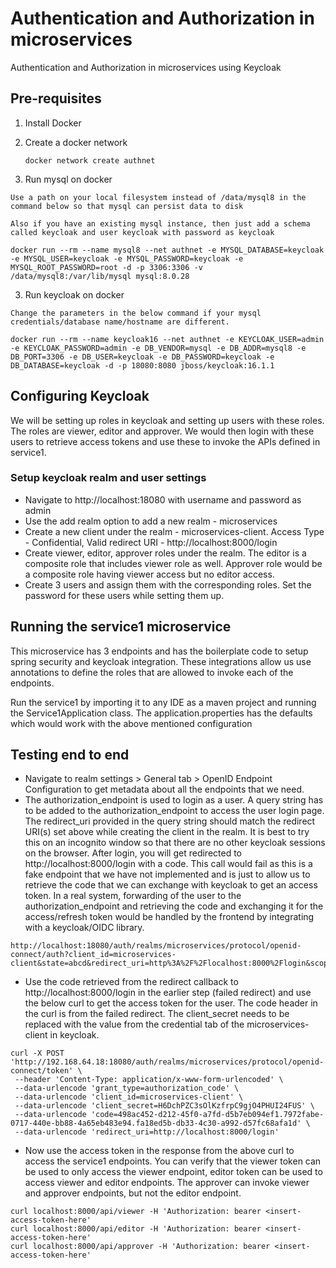 # Authentication and Authorization in microservices

Authentication and Authorization in microservices using Keycloak

## Pre-requisites

1. Install Docker

2. Create a docker network

       docker network create authnet

3. Run mysql on docker 
```
Use a path on your local filesystem instead of /data/mysql8 in the command below so that mysql can persist data to disk

Also if you have an existing mysql instance, then just add a schema called keycloak and user keycloak with password as keycloak

docker run --rm --name mysql8 --net authnet -e MYSQL_DATABASE=keycloak -e MYSQL_USER=keycloak -e MYSQL_PASSWORD=keycloak -e MYSQL_ROOT_PASSWORD=root -d -p 3306:3306 -v /data/mysql8:/var/lib/mysql mysql:8.0.28
```

3. Run keycloak on docker
```
Change the parameters in the below command if your mysql credentials/database name/hostname are different.

docker run --rm --name keycloak16 --net authnet -e KEYCLOAK_USER=admin -e KEYCLOAK_PASSWORD=admin -e DB_VENDOR=mysql -e DB_ADDR=mysql8 -e DB_PORT=3306 -e DB_USER=keycloak -e DB_PASSWORD=keycloak -e DB_DATABASE=keycloak -d -p 18080:8080 jboss/keycloak:16.1.1
```

## Configuring Keycloak

We will be setting up roles in keycloak and setting up users with these roles. The roles are viewer, editor and approver. We would then login with these users to retrieve access tokens and use these to invoke the APIs defined in service1.

### Setup keycloak realm and user settings
- Navigate to http://localhost:18080 with username and password as admin
- Use the add realm option to add a new realm - microservices
- Create a new client under the realm - microservices-client. Access Type - Confidential, Valid redirect URI - http://localhost:8000/login
- Create viewer, editor, approver roles under the realm. The editor is a composite role that includes viewer role as well. Approver role would be a composite role having viewer access but no editor access.
- Create 3 users and assign them with the corresponding roles. Set the password for these users while setting them up.

## Running the service1 microservice

This microservice has 3 endpoints and has the boilerplate code to setup spring security and keycloak integration. These integrations allow us use annotations to define the roles that are allowed to invoke each of the endpoints.

Run the service1 by importing it to any IDE as a maven project and running the Service1Application class. The application.properties has the defaults which would work with the above mentioned configuration

## Testing end to end
- Navigate to realm settings > General tab > OpenID Endpoint Configuration to get metadata about all the endpoints that we need. 
- The authorization_endpoint is used to login as a user. A query string has to be added to the authorization_endpoint to access the user login page. The redirect_uri provided in the query string should match the redirect URI(s) set above while creating the client in the realm. It is best to try this on an incognito window so that there are no other keycloak sessions on the browser. After login, you will get redirected to http://localhost:8000/login with a code. This call would fail as this is a fake endpoint that we have not implemented and is just to allow us to retrieve the code that we can exchange with keycloak to get an access token. In a real system, forwarding of the user to the authorization_endpoint and retrieving the code and exchanging it for the access/refresh token would be handled by the frontend by integrating with a keycloak/OIDC library.


```
http://localhost:18080/auth/realms/microservices/protocol/openid-connect/auth?client_id=microservices-client&state=abcd&redirect_uri=http%3A%2F%2Flocalhost:8000%2Flogin&scope=openid&response_type=code
```

- Use the code retrieved from the redirect callback to http://localhost:8000/login in the earlier step (failed redirect) and use the below curl to get the access token for the user. The code header in the curl is from the failed redirect. The client_secret needs to be replaced with the value from the credential tab of the microservices-client in keycloak.

```
curl -X POST 'http://192.168.64.18:18080/auth/realms/microservices/protocol/openid-connect/token' \
 --header 'Content-Type: application/x-www-form-urlencoded' \
 --data-urlencode 'grant_type=authorization_code' \
 --data-urlencode 'client_id=microservices-client' \
 --data-urlencode 'client_secret=H6DchPZC3sOlKzfrpC9gjO4PHUI24FUS' \
 --data-urlencode 'code=498ac452-d212-45f0-a7fd-d5b7eb094ef1.7972fabe-0717-440e-bb88-4a65eb483e94.fa18ed5b-db33-4c30-a992-d57fc68afa1d' \
 --data-urlencode 'redirect_uri=http://localhost:8000/login'

```

- Now use the access token in the response from the above curl to access the service1 endpoints. You can verify that the viewer token can be used to only access the viewer endpoint, editor token can be used to access viewer and editor endpoints. The approver can invoke viewer and approver endpoints, but not the editor endpoint.

```
curl localhost:8000/api/viewer -H 'Authorization: bearer <insert-access-token-here'
curl localhost:8000/api/editor -H 'Authorization: bearer <insert-access-token-here'
curl localhost:8000/api/approver -H 'Authorization: bearer <insert-access-token-here'

```

